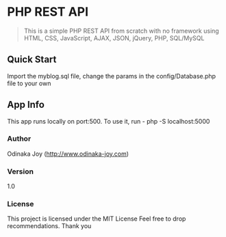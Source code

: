 # PHP REST API
> This is a simple PHP REST API from scratch with no framework using HTML, CSS, JavaScript, AJAX, JSON, jQuery, PHP, SQL/MySQL

## Quick Start
Import the myblog.sql file, change the params in the config/Database.php file to your own

## App Info
This app runs locally on port:500.
To use it, run - 
  php -S localhost:5000

### Author
Odinaka Joy
(http://www.odinaka-joy.com)

### Version
1.0

### License
This project is licensed under the MIT License
Feel free to drop recommendations. Thank you
